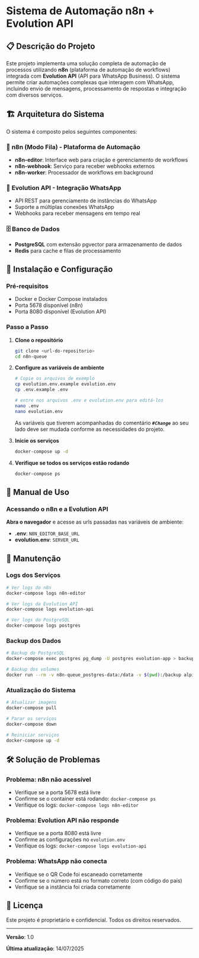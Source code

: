 # Sistema de Automação n8n + Evolution API

## 📋 Descrição do Projeto

Este projeto implementa uma solução completa de automação de processos utilizando **n8n** (plataforma de automação de workflows) integrada com **Evolution API** (API para WhatsApp Business). O sistema permite criar automações complexas que interagem com WhatsApp, incluindo envio de mensagens, processamento de respostas e integração com diversos serviços.

## 🏗️ Arquitetura do Sistema

O sistema é composto pelos seguintes componentes:

### 🔧 **n8n (Modo Fila)** - Plataforma de Automação
- **n8n-editor**: Interface web para criação e gerenciamento de workflows
- **n8n-webhook**: Serviço para receber webhooks externos
- **n8n-worker**: Processador de workflows em background

### 📱 **Evolution API** - Integração WhatsApp
- API REST para gerenciamento de instâncias do WhatsApp
- Suporte a múltiplas conexões WhatsApp
- Webhooks para receber mensagens em tempo real

### 🗄️ **Banco de Dados**
- **PostgreSQL** com extensão pgvector para armazenamento de dados
- **Redis** para cache e filas de processamento

## 🚀 Instalação e Configuração

### Pré-requisitos
- Docker e Docker Compose instalados
- Porta 5678 disponível (n8n)
- Porta 8080 disponível (Evolution API)

### Passo a Passo

1. **Clone o repositório**
    ```bash
    git clone <url-do-repositorio>
    cd n8n-queue
    ```

2. **Configure as variáveis de ambiente**
    ```bash
    # Copie os arquivos de exemplo
    cp evolution.env.example evolution.env
    cp .env.example .env

    # entre nos arquivos .env e evolution.env para editá-los
    nano .env
    nano evolution.env
    ```

    As variáveis que tiverem acompanhadas do comentário   ***`#Change`*** ao seu lado deve ser mudada conforme as necessidades do projeto.


5. **Inicie os serviços**
    ```bash
    docker-compose up -d
    ```

6. **Verifique se todos os serviços estão rodando**
    ```bash
    docker-compose ps
    ```

## 📖 Manual de Uso

### Acessando o n8n e a Evolution API

**Abra o navegador** e acesse as urls passadas nas variáveis de ambiente:
  - **.env**: `N8N_EDITOR_BASE_URL`
  - **evolution.env**: `SERVER_URL`

## 🔧 Manutenção

### Logs dos Serviços
```bash
# Ver logs do n8n
docker-compose logs n8n-editor

# Ver logs da Evolution API
docker-compose logs evolution-api

# Ver logs do PostgreSQL
docker-compose logs postgres
```

### Backup dos Dados
```bash
# Backup do PostgreSQL
docker-compose exec postgres pg_dump -U postgres evolution-app > backup.sql

# Backup dos volumes
docker run --rm -v n8n-queue_postgres-data:/data -v $(pwd):/backup alpine tar czf /backup/postgres-backup.tar.gz -C /data .
```

### Atualização do Sistema
```bash
# Atualizar imagens
docker-compose pull

# Parar os serviços
docker-compose down

# Reiniciar serviços
docker-compose up -d
```

## 🛠️ Solução de Problemas

### Problema: n8n não acessível
- Verifique se a porta 5678 está livre
- Confirme se o container está rodando: `docker-compose ps`
- Verifique os logs: `docker-compose logs n8n-editor`

### Problema: Evolution API não responde
- Verifique se a porta 8080 está livre
- Confirme as configurações no `evolution.env`
- Verifique os logs: `docker-compose logs evolution-api`

### Problema: WhatsApp não conecta
- Verifique se o QR Code foi escaneado corretamente
- Confirme se o número está no formato correto (com código do país)
- Verifique se a instância foi criada corretamente

## 📄 Licença

Este projeto é proprietário e confidencial. Todos os direitos reservados.

---

**Versão**: 1.0

**Última atualização**: 14/07/2025
